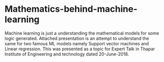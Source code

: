 # Mathematics-behind-machine-learning
Machine learning is just a understanding the mathematical models for some logic generated. Attached presentation is an attempt to understand the same for two famous ML models namely Support vector machines and Linear regression. This was presented as a topic for Expert Talk in Thapar Institute of Engineering and technology dated 20-June-2018.

